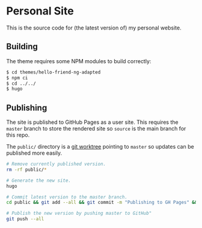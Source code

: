 # Personal Site
This is the source code for (the latest version of) my personal website.


## Building
The theme requires some NPM modules to build correctly:

```bash
$ cd themes/hello-friend-ng-adapted
$ npm ci
$ cd ../../
$ hugo
```


## Publishing
The site is published to GitHub Pages as a user site.
This requires the `master` branch to store the rendered site
so `source` is the main branch for this repo.

The `public/` directory is a [git worktree](https://git-scm.com/docs/git-worktree)
pointing to `master` so updates can be published more easily.

```bash
# Remove currently published version.
rm -rf public/*

# Generate the new site.
hugo

# Commit latest version to the master branch.
cd public && git add --all && git commit -m "Publishing to GH Pages" && cd ..

# Publish the new version by pushing master to GitHub"
git push --all
